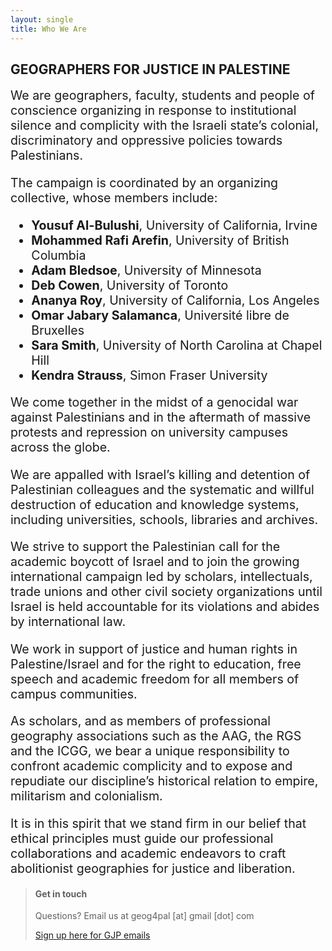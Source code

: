 ```yaml
---
layout: single
title: Who We Are
---
```


## GEOGRAPHERS FOR JUSTICE IN PALESTINE

<div style="font-size:1.4em !important;">
We are geographers, faculty, students and people of conscience organizing in response to institutional silence and complicity with the Israeli state’s colonial, discriminatory and oppressive policies towards Palestinians.

The campaign is coordinated by an organizing collective, whose members include:

- **Yousuf Al-Bulushi**, University of California, Irvine
- **Mohammed Rafi Arefin**, University of British Columbia
- **Adam Bledsoe**, University of Minnesota
- **Deb Cowen**, University of Toronto
- **Ananya Roy**, University of California, Los Angeles
- **Omar Jabary Salamanca**, Université libre de Bruxelles
- **Sara Smith**, University of North Carolina at Chapel Hill
- **Kendra Strauss**, Simon Fraser University
 
We come together in the midst of a genocidal war against Palestinians and in the aftermath of massive protests and repression on university campuses across the globe.

We are appalled with Israel’s killing and detention of Palestinian colleagues and the systematic and willful destruction of education and knowledge systems, including universities, schools, libraries and archives. 
 
We strive to support the Palestinian call for the academic boycott of Israel and to join the growing international campaign led by scholars, intellectuals, trade unions and other civil society organizations until Israel is held accountable for its violations and abides by international law. 
 
We work in support of justice and human rights in Palestine/Israel and for the right to education, free speech and academic freedom for all members of campus communities.
 
As scholars, and as members of professional geography associations such as the AAG, the RGS and the ICGG, we bear a unique responsibility to confront academic complicity and to expose and repudiate our discipline’s historical relation to empire, militarism and colonialism. 

It is in this spirit that we stand firm in our belief that ethical principles must guide our professional collaborations and academic endeavors to craft abolitionist geographies for justice and liberation.
</div>

> #### Get in touch
>
> Questions? Email us at geog4pal [at] gmail [dot] com
>
> [Sign up here for GJP emails](https://docs.google.com/forms/d/e/1FAIpQLSfWzG2Hniviluib7nnqc3DI8NFjri9w0SpgCaejcny9USfN2Q/viewform)
